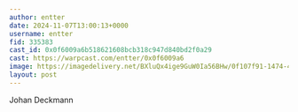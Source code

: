 ```yaml
---
author: entter
date: 2024-11-07T13:00:13+0000
username: entter
fid: 335383
cast_id: 0x0f6009a6b518621608bcb318c947d840bd2f0a29
cast: https://warpcast.com/entter/0x0f6009a6
image: https://imagedelivery.net/BXluQx4ige9GuW0Ia56BHw/0f107f91-1474-4c16-adc3-fccadd201500/original
layout: post
---
```

Johan Deckmann  

<img src='https://imagedelivery.net/BXluQx4ige9GuW0Ia56BHw/0f107f91-1474-4c16-adc3-fccadd201500/original' alt='' referrerpolicy='no-referrer'/>
